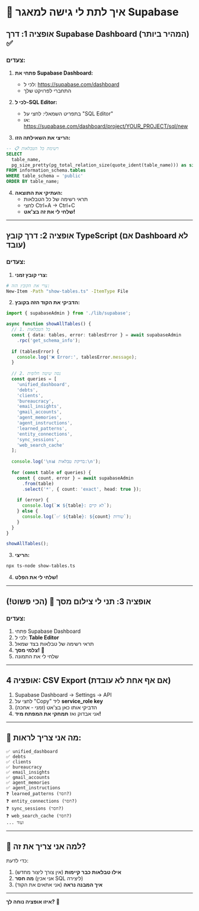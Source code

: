 # 🔑 איך לתת לי גישה למאגר Supabase

## אופציה 1: דרך Supabase Dashboard (המהיר ביותר) ✅

### צעדים:

1. **פתחי את Supabase Dashboard:**
   - לכי ל: https://supabase.com/dashboard
   - התחברי לפרויקט שלך

2. **לכי ל-SQL Editor:**
   - בתפריט השמאלי: לחצי על "SQL Editor"
   - או: https://supabase.com/dashboard/project/YOUR_PROJECT/sql/new

3. **הריצי את השאילתה הזו:**

```sql
-- 📋 רשימת כל הטבלאות
SELECT 
  table_name,
  pg_size_pretty(pg_total_relation_size(quote_ident(table_name))) as size
FROM information_schema.tables
WHERE table_schema = 'public'
ORDER BY table_name;
```

4. **העתיקי את התוצאה:**
   - תראי רשימה של כל הטבלאות
   - לחצי Ctrl+A → Ctrl+C
   - **שלחי לי את זה בצ'אט!**

---

## אופציה 2: דרך קובץ TypeScript (אם Dashboard לא עובד)

### צעדים:

1. **צרי קובץ זמני:**

```bash
# צרי את הקובץ הזה:
New-Item -Path "show-tables.ts" -ItemType File
```

2. **הדביקי את הקוד הזה בקובץ:**

```typescript
import { supabaseAdmin } from './lib/supabase';

async function showAllTables() {
  // 1. כל הטבלאות
  const { data: tables, error: tablesError } = await supabaseAdmin
    .rpc('get_schema_info');
  
  if (tablesError) {
    console.log('❌ Error:', tablesError.message);
  }
  
  // 2. נסה שיטה חלופית
  const queries = [
    'unified_dashboard',
    'debts',
    'clients', 
    'bureaucracy',
    'email_insights',
    'gmail_accounts',
    'agent_memories',
    'agent_instructions',
    'learned_patterns',
    'entity_connections',
    'sync_sessions',
    'web_search_cache'
  ];
  
  console.log('\n📊 בדיקת טבלאות:\n');
  
  for (const table of queries) {
    const { count, error } = await supabaseAdmin
      .from(table)
      .select('*', { count: 'exact', head: true });
    
    if (error) {
      console.log(`❌ ${table}: לא קיים`);
    } else {
      console.log(`✅ ${table}: ${count} שורות`);
    }
  }
}

showAllTables();
```

3. **הריצי:**

```bash
npx ts-node show-tables.ts
```

4. **שלחי לי את הפלט!**

---

## אופציה 3: תני לי צילום מסך 📸 (הכי פשוט!)

### צעדים:

1. פתחי Supabase Dashboard
2. לכי ל: **Table Editor**
3. תראי רשימה של טבלאות בצד שמאל
4. **צלמי מסך!** 📸
5. שלחי לי את התמונה

---

## אופציה 4: CSV Export (אם אף אחת לא עובדת)

1. Supabase Dashboard → Settings → API
2. לחצי על "Copy" ליד **service_role key**
3. הדביקי אותו כאן בצ'אט (זמני - אחכה)
4. אני אבדוק ואז **תמחקי את המפתח מיד!**

---

## 🎯 מה אני צריך לראות:

```
✅ unified_dashboard
✅ debts  
✅ clients
✅ bureaucracy
✅ email_insights
✅ gmail_accounts
✅ agent_memories
✅ agent_instructions
❓ learned_patterns (חסר?)
❓ entity_connections (חסר?)
❓ sync_sessions (חסר?)
❓ web_search_cache (חסר?)
... ועוד
```

---

## 🤔 למה אני צריך את זה?

כדי לדעת:
1. **אילו טבלאות כבר קיימות** (אין צורך ליצור מחדש)
2. **מה חסר** (אני אכין SQL ליצירה)
3. **איך המבנה נראה** (אני אתאים את הקוד)

---

**איזו אופציה נוחה לך?** 🎯

